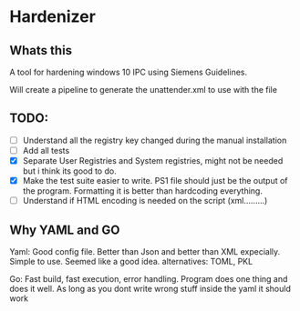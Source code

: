 # Hardenizer

## Whats this

A tool for hardening windows 10 IPC using Siemens Guidelines.

Will create a pipeline to generate the unattender.xml to use with the file

## TODO:
- [ ] Understand all the registry key changed during the manual installation
- [ ] Add all tests
- [x] Separate User Registries and System registries, might not be needed but i think its good to do.
- [x] Make the test suite easier to write. PS1 file should just be the output of the program. Formatting it is better than hardcoding everything. 
- [ ] Understand if HTML encoding is needed on the script (xml.........)

## Why YAML and GO
Yaml: Good config file. Better than Json and better than XML expecially. Simple to use. Seemed like a good idea. alternatives: TOML, PKL

Go: Fast build, fast execution, error handling. Program does one thing and does it well. As long as you dont write wrong stuff inside the yaml it should work
